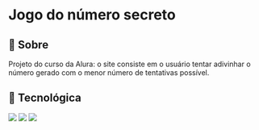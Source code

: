 <h1>Jogo do número secreto</h1>

<h2>📄 Sobre</h2>

<p>Projeto do curso da Alura: o site consiste em o usuário tentar adivinhar o número gerado com o menor número de tentativas possível.</p>

## 🚀 Tecnológica 
<div>
  <img src="https://img.shields.io/badge/HTML-239120?style=for-the-badge&logo=html5&logoColor=white">
  <img src="https://img.shields.io/badge/CSS-239120?style=for-the-badge&logo=css3&logoColor=white">
  <img src="https://img.shields.io/badge/JavaScript-F7DF1E?style=for-the-badge&logo=javascript&logoColor=black">

</div>
